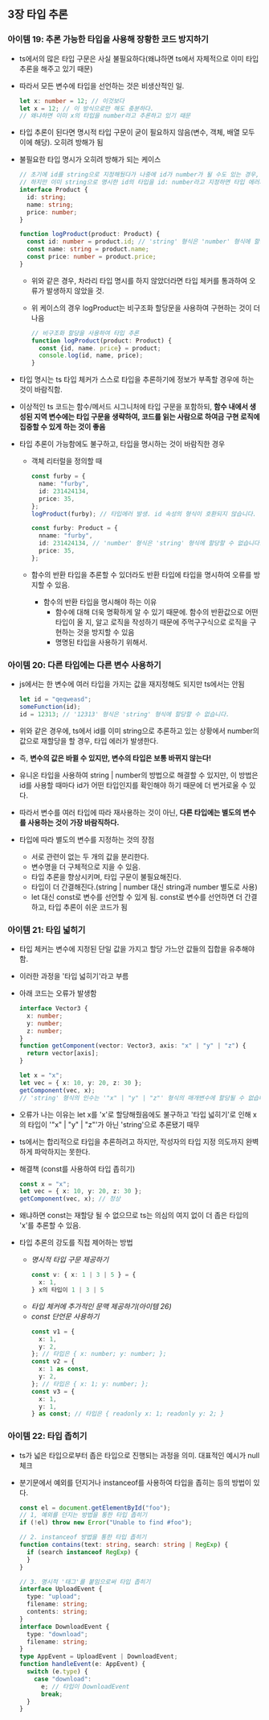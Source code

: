 ## 3장 타입 추론

### 아이템 19: 추론 가능한 타입을 사용해 장황한 코드 방지하기

- ts에서의 많은 타입 구문은 사실 불필요하다(왜냐하면 ts에서 자체적으로 이미 타입 추론을 해주고 있기 때문)
- 따라서 모든 변수에 타입을 선언하는 것은 비생산적인 일.
  ```typescript
  let x: number = 12; // 이것보다
  let x = 12; // 이 방식으로만 해도 충분하다.
  // 왜냐하면 이미 x의 타입을 number라고 추론하고 있기 때문
  ```
- 타입 추론이 된다면 명시적 타입 구문이 굳이 필요하지 않음(변수, 객체, 배열 모두 이에 해당). 오히려 방해가 됨

- 불필요한 타입 명시가 오히려 방해가 되는 케이스

  ```typescript
  // 초기에 id를 string으로 지정해뒀다가 나중에 id가 number가 될 수도 있는 경우, 코드를 아래와 같이 짤 수 있다.
  // 하지만 이미 string으로 명시한 id의 타입을 id: number라고 지정하면 타입 에러가 발생한다.
  interface Product {
    id: string;
    name: string;
    price: number;
  }

  function logProduct(product: Product) {
    const id: number = product.id; // 'string' 형식은 'number' 형식에 할당할 수 없습니다.
    const name: string = product.name;
    const price: number = product.price;
  }
  ```

  - 위와 같은 경우, 차라리 타입 명시를 하지 않았더라면 타입 체커를 통과하여 오류가 발생하지 않았을 것.

  - 위 케이스의 경우 logProduct는 비구조화 할당문을 사용하여 구현하는 것이 더 나음
    ```typescript
    // 비구조화 할당을 사용하여 타입 추론
    function logProduct(product: Product) {
      const {id, name. price} = product;
      console.log(id, name, price);
    }
    ```

- 타입 명시는 ts 타입 체커가 스스로 타입을 추론하기에 정보가 부족할 경우에 하는 것이 바람직함.

- 이상적인 ts 코드는 함수/메서드 시그니처에 타입 구문을 포함하되, **함수 내에서 생성된 지역 변수에는 타입 구문을 생략하여, 코드를 읽는 사람으로 하여금 구현 로직에 집중할 수 있게 하는 것이 좋음**

- 타입 추론이 가능함에도 불구하고, 타입을 명시하는 것이 바람직한 경우

  - 객체 리터럴을 정의할 때

    ```typescript
    const furby = {
      name: "furby",
      id: 231424134,
      price: 35,
    };
    logProduct(furby); // 타입에러 발생. id 속성의 형식이 호환되지 않습니다.

    const furby: Product = {
      nname: "furby",
      id: 231424134, // 'number' 형식은 'string' 형식에 할당할 수 없습니다.
      price: 35,
    };
    ```

  - 함수의 반환 타입을 추론할 수 있더라도 반환 타입에 타입을 명시하여 오류를 방지할 수 있음.
    - 함수의 반환 타입을 명시해야 하는 이유
      - 함수에 대해 더욱 명확하게 알 수 있기 때문에. 함수의 반환값으로 어떤 타입이 올 지, 알고 로직을 작성하기 때문에 주먹구구식으로 로직을 구현하는 것을 방지할 수 있음
      - 명명된 타입을 사용하기 위해서.

### 아이템 20: 다른 타입에는 다른 변수 사용하기

- js에서는 한 변수에 여러 타입을 가지는 값을 재지정해도 되지만 ts에서는 안됨
  ```typescript
  let id = "qeqweasd";
  someFunction(id);
  id = 12313; // '12313' 형식은 'string' 형식에 할당할 수 없습니다.
  ```
- 위와 같은 경우에, ts에서 id를 이미 string으로 추론하고 있는 상황에서 number의 값으로 재할당을 할 경우, 타입 에러가 발생한다.
- 즉, **변수의 값은 바뀔 수 있지만, 변수의 타입은 보통 바뀌지 않는다!**
- 유니온 타입을 사용하여 string | number의 방법으로 해결할 수 있지만, 이 방법은 id를 사용할 때마다 id가 어떤 타입인지를 확인해야 하기 때문에 더 번거로울 수 있다.

- 따라서 변수를 여러 타입에 따라 재사용하는 것이 아닌, **다른 타입에는 별도의 변수를 사용하는 것이 가장 바람직하다.**

- 타입에 따라 별도의 변수를 지정하는 것의 장점
  - 서로 관련이 없는 두 개의 값을 분리한다.
  - 변수명을 더 구체적으로 지을 수 있음.
  - 타입 추론을 향상시키며, 타입 구문이 불필요해진다.
  - 타입이 더 간결해진다.(string | number 대신 string과 number 별도로 사용)
  - let 대신 const로 변수를 선언할 수 있게 됨. const로 변수를 선언하면 더 간결하고, 타입 추론이 쉬운 코드가 됨

### 아이템 21: 타입 넓히기

- 타입 체커는 변수에 지정된 단일 값을 가지고 할당 가느안 값들의 집합을 유추해야 함.
- 이러한 과정을 '타입 넓히기'라고 부름
- 아래 코드는 오류가 발생함

  ```typescript
  interface Vector3 {
    x: number;
    y: number;
    z: number;
  }
  function getComponent(vector: Vector3, axis: "x" | "y" | "z") {
    return vector[axis];
  }

  let x = "x";
  let vec = { x: 10, y: 20, z: 30 };
  getComponent(vec, x);
  // 'string' 형식의 인수는 '"x" | "y" | "z"' 형식의 매개변수에 할당될 수 없습니다.
  ```

- 오류가 나는 이유는 let x를 'x'로 할당해줬음에도 불구하고 '타입 넓히기'로 인해 x의 타입이 '"x" | "y" | "z"'가 아닌 'string'으로 추론됐기 때무
- ts에서는 합리적으로 타입을 추론하려고 하지만, 작성자의 타입 지정 의도까지 완벽하게 파악하지는 못한다.
- 해결책 (const를 사용하여 타입 좁히기)
  ```typescript
  const x = "x";
  let vec = { x: 10, y: 20, z: 30 };
  getComponent(vec, x); // 정상
  ```
- 왜냐하면 const는 재할당 될 수 없으므로 ts는 의심의 여지 없이 더 좁은 타입의 'x'를 추론할 수 있음.

- 타입 추론의 강도를 직접 제어하는 방법
  - _명시적 타입 구문 제공하기_
    ```typescript
    const v: { x: 1 | 3 | 5 } = {
      x: 1,
    } x의 타입이 1 | 3 | 5
    ```
  - _타입 체커에 추가적인 문맥 제공하기(아이템 26)_
  - _const 단언문 사용하기_
    ```typescript
    const v1 = {
      x: 1,
      y: 2,
    }; // 타입은 { x: number; y: number; };
    const v2 = {
      x: 1 as const,
      y: 2,
    }; // 타입은 { x: 1; y: number; };
    const v3 = {
      x: 1,
      y: 1,
    } as const; // 타입은 { readonly x: 1; readonly y: 2; }
    ```

### 아이템 22: 타입 좁히기

- ts가 넓은 타입으로부터 좁은 타입으로 진행되는 과정을 의미. 대표적인 예시가 null 체크
- 분기문에서 예외를 던지거나 instanceof를 사용하여 타입을 좁히는 등의 방법이 있다.

  ```typescript
  const el = document.getElementById("foo");
  // 1, 예외를 던지는 방법을 통한 타입 좁히기
  if (!el) throw new Error("Unable to find #foo");

  // 2. instanceof 방법을 통한 타입 좁히기
  function contains(text: string, search: string | RegExp) {
    if (search instanceof RegExp) {
    }
  }

  // 3. 명시적 '태그'를 붙임으로써 타입 좁히기
  interface UploadEvent {
    type: "upload";
    filename: string;
    contents: string;
  }
  interface DownloadEvent {
    type: "download";
    filename: string;
  }
  type AppEvent = UploadEvent | DownloadEvent;
  function handleEvent(e: AppEvent) {
    switch (e.type) {
      case "download":
        e; // 타입이 DownloadEvent
        break;
    }
  }
  ```
